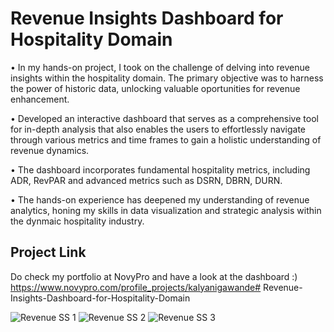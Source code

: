 # Revenue Insights Dashboard for Hospitality Domain

• In my hands-on project, I took on the challenge of delving into revenue insights within the hospitality domain. The primary objective was to harness the power of historic data, unlocking valuable oportunities for revenue enhancement. 

• Developed an interactive dashboard that serves as a comprehensive tool for in-depth analysis that also enables the users to effortlessly navigate through various metrics and time frames to gain a holistic understanding of revenue dynamics. 

• The dashboard incorporates fundamental hospitality metrics, including ADR, RevPAR and advanced metrics such as DSRN, DBRN, DURN.

• The hands-on experience has deepened my understanding of revenue analytics, honing my skills in data visualization and strategic analysis within the dynmaic hospitality industry.


## Project Link

Do check my portfolio at NovyPro and have a look at the dashboard :)
https://www.novypro.com/profile_projects/kalyanigawande# Revenue-Insights-Dashboard-for-Hospitality-Domain

![Revenue SS 1](https://github.com/Kalyani9625/Revenue-Insights-Dashboard-for-Hospitality-Domain/assets/106180058/8f2b6510-6e93-46ff-88a9-0b0920aad8eb)
![Revenue SS 2](https://github.com/Kalyani9625/Revenue-Insights-Dashboard-for-Hospitality-Domain/assets/106180058/a9dc45da-1108-4694-b189-bd8074dc8a04)
![Revenue SS 3](https://github.com/Kalyani9625/Revenue-Insights-Dashboard-for-Hospitality-Domain/assets/106180058/0e73bf36-f497-42b0-b4a6-736ca0250b5e)
